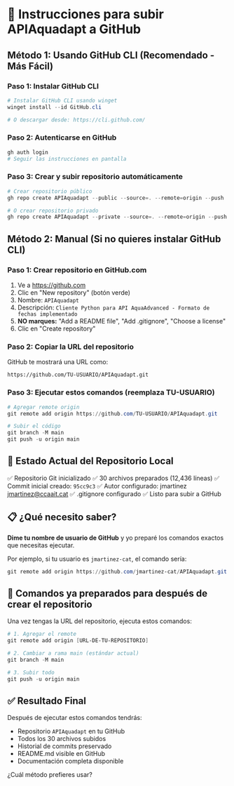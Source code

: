 # 🚀 Instrucciones para subir APIAquadapt a GitHub

## Método 1: Usando GitHub CLI (Recomendado - Más Fácil)

### Paso 1: Instalar GitHub CLI
```powershell
# Instalar GitHub CLI usando winget
winget install --id GitHub.cli

# O descargar desde: https://cli.github.com/
```

### Paso 2: Autenticarse en GitHub
```powershell
gh auth login
# Seguir las instrucciones en pantalla
```

### Paso 3: Crear y subir repositorio automáticamente
```powershell
# Crear repositorio público
gh repo create APIAquadapt --public --source=. --remote=origin --push

# O crear repositorio privado
gh repo create APIAquadapt --private --source=. --remote=origin --push
```

## Método 2: Manual (Si no quieres instalar GitHub CLI)

### Paso 1: Crear repositorio en GitHub.com
1. Ve a https://github.com
2. Clic en "New repository" (botón verde)
3. Nombre: `APIAquadapt`
4. Descripción: `Cliente Python para API AquaAdvanced - Formato de fechas implementado`
5. **NO marques:** "Add a README file", "Add .gitignore", "Choose a license"
6. Clic en "Create repository"

### Paso 2: Copiar la URL del repositorio
GitHub te mostrará una URL como:
```
https://github.com/TU-USUARIO/APIAquadapt.git
```

### Paso 3: Ejecutar estos comandos (reemplaza TU-USUARIO)
```powershell
# Agregar remote origin
git remote add origin https://github.com/TU-USUARIO/APIAquadapt.git

# Subir el código
git branch -M main
git push -u origin main
```

## 🎯 Estado Actual del Repositorio Local

✅ Repositorio Git inicializado
✅ 30 archivos preparados (12,436 líneas)
✅ Commit inicial creado: `95cc9c3`
✅ Autor configurado: jmartinez <jmartinez@ccaait.cat>
✅ .gitignore configurado
✅ Listo para subir a GitHub

## 📋 ¿Qué necesito saber?

**Dime tu nombre de usuario de GitHub** y yo preparé los comandos exactos que necesitas ejecutar.

Por ejemplo, si tu usuario es `jmartinez-cat`, el comando sería:
```powershell
git remote add origin https://github.com/jmartinez-cat/APIAquadapt.git
```

## 🔧 Comandos ya preparados para después de crear el repositorio

Una vez tengas la URL del repositorio, ejecuta estos comandos:

```powershell
# 1. Agregar el remote
git remote add origin [URL-DE-TU-REPOSITORIO]

# 2. Cambiar a rama main (estándar actual)
git branch -M main

# 3. Subir todo
git push -u origin main
```

## ✅ Resultado Final

Después de ejecutar estos comandos tendrás:
- Repositorio `APIAquadapt` en tu GitHub
- Todos los 30 archivos subidos
- Historial de commits preservado
- README.md visible en GitHub
- Documentación completa disponible

¿Cuál método prefieres usar?